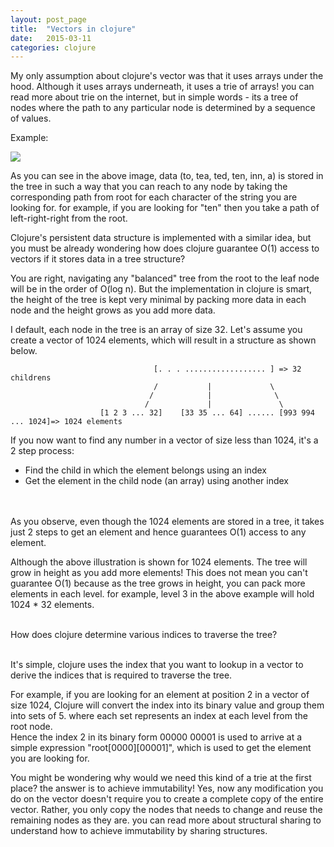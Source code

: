 ```yaml
---
layout: post_page
title:  "Vectors in clojure"
date:   2015-03-11
categories: clojure
---
```


My only assumption about clojure's vector was that it uses arrays under the hood. Although it uses arrays underneath, it uses a trie of arrays! you can read more about trie on the internet, but in simple words - its a tree of nodes where the path to any particular node is determined by a sequence of values.

Example:

<img src="http://upload.wikimedia.org/wikipedia/commons/thumb/b/be/Trie_example.svg/250px-Trie_example.svg.png">

As you can see in the above image, data (to, tea, ted, ten, inn, a) is stored in the tree in such a way that you can reach to any node by taking the corresponding path from root for each character of the string you are looking for. for example, if you are looking for "ten" then you take a path of left-right-right from the root.

Clojure's persistent data structure is implemented with a similar idea, but you must be already wondering how does clojure guarantee O(1) access to vectors if it stores data in a tree structure?

You are right, navigating any "balanced" tree from the root to the leaf node will be in the order of O(log n). But the implementation in clojure is smart, the height of the tree is kept very minimal by packing more data in each node and the height grows as you add more data.

I default, each node in the tree is an array of size 32. Let's assume you create a vector of 1024 elements, which will result in a structure as shown below.

                                    [. . . .................. ] => 32 childrens
                                    /           |             \
                                   /            |              \
                                  /             |               \   
                        [1 2 3 ... 32]    [33 35 ... 64] ...... [993 994 ... 1024]=> 1024 elements

If you now want to find any number in a vector of size less than 1024, it's a 2 step process:

<ul>
<li> Find the child in which the element belongs using an index
<li> Get the element in the child node (an array) using another index
</ul>

<br><br>
As you observe, even though the 1024 elements are stored in a tree, it takes just 2 steps to get an element and hence guarantees O(1) access to any element.

Although the above illustration is shown for 1024 elements. The tree will grow in height as you add more elements! This does not mean you can't guarantee O(1) because as the tree grows in height, you can pack more elements in each level. for example, level 3 in the above example will hold 1024 * 32 elements. <br/><br/>

How does clojure determine various indices to traverse the tree? <br/><br/>

It's simple, clojure uses the index that you want to lookup in a vector to derive the indices that is required to traverse the tree. <br/>

For example, if you are looking for an element at position 2 in a vector of size 1024, Clojure will convert the index into its binary value and group them into sets of 5. where each set represents an index at each level from the root node. <br/>
Hence the index 2 in its binary form 00000 00001 is used to arrive at a simple expression "root[0000][00001]", which is used to get the element you are looking for.


You might be wondering why would we need this kind of a trie at the first place? the answer is to achieve immutability! Yes, now any modification you do on the vector doesn't require you to create a complete copy of the entire vector. Rather, you only copy the nodes that needs to change and reuse the remaining nodes as they are. you can read more about structural sharing to understand how to achieve immutability by sharing structures.
